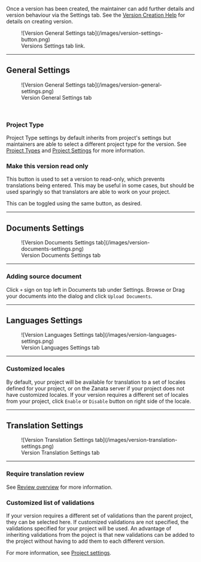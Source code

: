 Once a version has been created, the maintainer can add further details and version behaviour via the Settings tab.
See the [Version Creation Help](/user-guide/versions/create-version) for details on creating version.
<figure>
![Version General Settings tab](/images/version-settings-button.png)
<figcaption>Versions Settings tab link.</figcaption>
</figure>

------------

## General Settings
<figure>
![Version General Settings tab](/images/version-general-settings.png)
<figcaption>Version General Settings tab</figcaption>
</figure>
<br>

### Project Type

Project Type settings by default inherits from project's settings but maintainers are able to select a different project type for the version. See [Project Types](/user-guide/projects/project-types) and [Project Settings](/user-guide/projects/project-settings/#project-type) for more information.

### Make this version read only

This button is used to set a version to read-only, which prevents translations being entered. This may be useful in some cases, but should be used sparingly so that translators are able to work on your project.

This can be toggled using the same button, as desired.

------------

## Documents Settings
<figure>
![Version Documents Settings tab](/images/version-documents-settings.png)
<figcaption>Version Documents Settings tab</figcaption>
</figure>

------------

### Adding source document

Click `+` sign on top left in Documents tab under Settings. Browse or Drag your documents into the dialog and click `Upload Documents`.

------------

## Languages Settings
<figure>
![Version Languages Settings tab](/images/version-languages-settings.png)
<figcaption>Version Languages Settings tab</figcaption>
</figure>

------------

### Customized locales

By default, your project will be available for translation to a set of locales defined for your project, or on the Zanata server if your project does not have customized locales. If your version requires a different set of locales from your project, click `Enable` or `Disable` button on right side of the locale.

------------

## Translation Settings
<figure>
![Version Translation Settings tab](/images/version-translation-settings.png)
<figcaption>Version Translation Settings tab</figcaption>
</figure>

------------
### Require translation review

See [Review overview](/user-guide/review/overview) for more information.

### Customized list of validations

If your version requires a different set of validations than the parent project, they can be selected here. If customized validations are not specified, the validations specified for your project will be used. An advantage of inheriting validations from the poject is that new validations can be added to the project without having to add them to each different version.

For more information, see [Project settings](/user-guide/projects/project-settings#validations).
